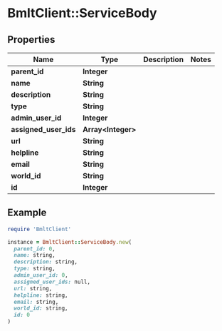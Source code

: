 # BmltClient::ServiceBody

## Properties

| Name | Type | Description | Notes |
| ---- | ---- | ----------- | ----- |
| **parent_id** | **Integer** |  |  |
| **name** | **String** |  |  |
| **description** | **String** |  |  |
| **type** | **String** |  |  |
| **admin_user_id** | **Integer** |  |  |
| **assigned_user_ids** | **Array&lt;Integer&gt;** |  |  |
| **url** | **String** |  |  |
| **helpline** | **String** |  |  |
| **email** | **String** |  |  |
| **world_id** | **String** |  |  |
| **id** | **Integer** |  |  |

## Example

```ruby
require 'BmltClient'

instance = BmltClient::ServiceBody.new(
  parent_id: 0,
  name: string,
  description: string,
  type: string,
  admin_user_id: 0,
  assigned_user_ids: null,
  url: string,
  helpline: string,
  email: string,
  world_id: string,
  id: 0
)
```

